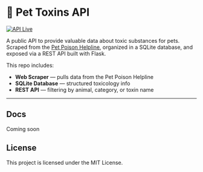 # 🐾 Pet Toxins API

<!-- [![Docs](https://img.shields.io/badge/docs-online-blueviolet)](https://kahmeeah.github.io/pet-toxins-api) -->
[![API Live](https://img.shields.io/badge/api-live-brightgreen)](https://pet-toxins-api.up.railway.app)
<!-- [![PyPI](https://img.shields.io/pypi/v/pettoxins-client?label=client)](https://pypi.org/project/pettoxins/) -->

A public API to provide valuable data about toxic substances for pets. Scraped from the [Pet Poison Helpline](https://www.petpoisonhelpline.com/poisons/), organized in a SQLite database, and exposed via a REST API built with Flask.

This repo includes:

- **Web Scraper** — pulls data from the Pet Poison Helpline  
- **SQLite Database** — structured toxicology info  
- **REST API** — filtering by animal, category, or toxin name  

---


## Docs

Coming soon

## License

This project is licensed under the MIT License. 